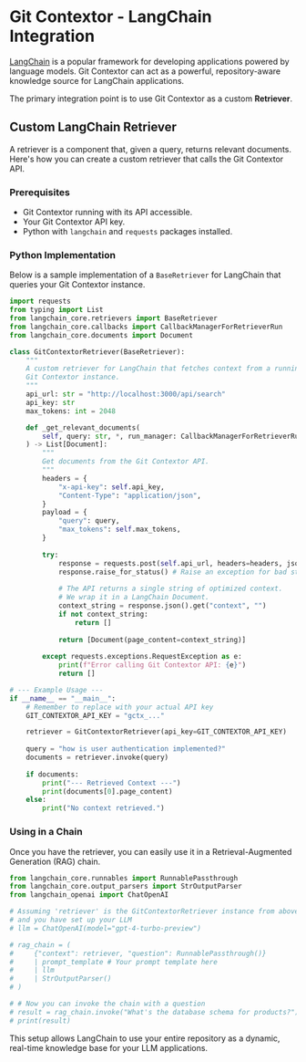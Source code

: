 # Git Contextor - LangChain Integration

[LangChain](https://www.langchain.com/) is a popular framework for developing applications powered by language models. Git Contextor can act as a powerful, repository-aware knowledge source for LangChain applications.

The primary integration point is to use Git Contextor as a custom **Retriever**.

## Custom LangChain Retriever

A retriever is a component that, given a query, returns relevant documents. Here's how you can create a custom retriever that calls the Git Contextor API.

### Prerequisites

- Git Contextor running with its API accessible.
- Your Git Contextor API key.
- Python with `langchain` and `requests` packages installed.

### Python Implementation

Below is a sample implementation of a `BaseRetriever` for LangChain that queries your Git Contextor instance.

```python
import requests
from typing import List
from langchain_core.retrievers import BaseRetriever
from langchain_core.callbacks import CallbackManagerForRetrieverRun
from langchain_core.documents import Document

class GitContextorRetriever(BaseRetriever):
    """
    A custom retriever for LangChain that fetches context from a running
    Git Contextor instance.
    """
    api_url: str = "http://localhost:3000/api/search"
    api_key: str
    max_tokens: int = 2048

    def _get_relevant_documents(
        self, query: str, *, run_manager: CallbackManagerForRetrieverRun
    ) -> List[Document]:
        """
        Get documents from the Git Contextor API.
        """
        headers = {
            "x-api-key": self.api_key,
            "Content-Type": "application/json",
        }
        payload = {
            "query": query,
            "max_tokens": self.max_tokens,
        }
        
        try:
            response = requests.post(self.api_url, headers=headers, json=payload)
            response.raise_for_status() # Raise an exception for bad status codes
            
            # The API returns a single string of optimized context.
            # We wrap it in a LangChain Document.
            context_string = response.json().get("context", "")
            if not context_string:
                return []
            
            return [Document(page_content=context_string)]
            
        except requests.exceptions.RequestException as e:
            print(f"Error calling Git Contextor API: {e}")
            return []

# --- Example Usage ---
if __name__ == "__main__":
    # Remember to replace with your actual API key
    GIT_CONTEXTOR_API_KEY = "gctx_..." 

    retriever = GitContextorRetriever(api_key=GIT_CONTEXTOR_API_KEY)
    
    query = "how is user authentication implemented?"
    documents = retriever.invoke(query)
    
    if documents:
        print("--- Retrieved Context ---")
        print(documents[0].page_content)
    else:
        print("No context retrieved.")

```

### Using in a Chain

Once you have the retriever, you can easily use it in a Retrieval-Augmented Generation (RAG) chain.

```python
from langchain_core.runnables import RunnablePassthrough
from langchain_core.output_parsers import StrOutputParser
from langchain_openai import ChatOpenAI

# Assuming 'retriever' is the GitContextorRetriever instance from above
# and you have set up your LLM
# llm = ChatOpenAI(model="gpt-4-turbo-preview") 

# rag_chain = (
#     {"context": retriever, "question": RunnablePassthrough()} 
#     | prompt_template # Your prompt template here
#     | llm
#     | StrOutputParser()
# )

# # Now you can invoke the chain with a question
# result = rag_chain.invoke("What's the database schema for products?")
# print(result)
```

This setup allows LangChain to use your entire repository as a dynamic, real-time knowledge base for your LLM applications.

